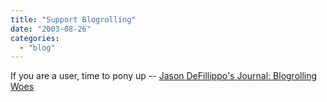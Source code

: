 ```yaml
---
title: "Support Blogrolling"
date: "2003-08-26"
categories: 
  - "blog"
---
```


If you are a user, time to pony up -- [Jason DeFillippo's Journal: Blogrolling Woes](http://jason.defillippo.com/blog/archives/000376.phtml "Jason DeFillippo's Journal: Blogrolling Woes")
